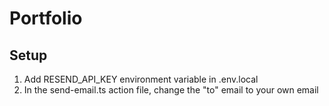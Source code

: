 # Portfolio

## Setup

1. Add RESEND_API_KEY environment variable in .env.local
2. In the send-email.ts action file, change the "to" email to your own email

